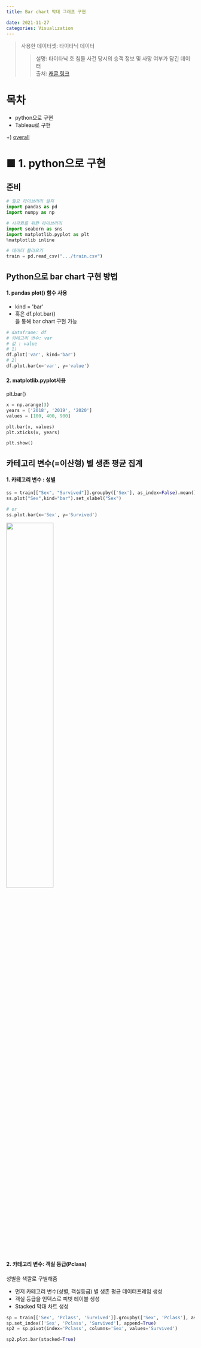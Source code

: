 ```yaml
---
title: Bar chart 막대 그래프 구현

date: 2021-11-27
categories: Visualization
---
```


> 사용한 데이터셋: 타이타닉 데이터
>> 설명: 타이타닉 호 침몰 사건 당시의 승객 정보 및 사망 여부가 담긴 데이터<br>
>> 출처: [캐글 링크](https://www.kaggle.com/c/titanic)

# 목차
- python으로 구현
- Tableau로 구현

+)  [overall](https://tododata101.github.io/visualization/%EB%8D%B0%EC%9D%B4%ED%84%B0%EA%B0%80%EC%8B%9C%ED%99%94Overall/)


# ■ 1. python으로 구현

## 준비

```python
# 필요 라이브러리 설치
import pandas as pd
import numpy as np

# 시각화를 위한 라이브러리
import seaborn as sns
import matplotlib.pyplot as plt
%matplotlib inline

# 데이터 불러오기
train = pd.read_csv(".../train.csv")
```
## Python으로 bar chart 구현 방법

#### 1. pandas plot() 함수 사용
- kind = 'bar' <br>
- 혹은 df.plot.bar() <br>
을 통해 bar chart 구현 가능
``` python
# dataframe: df
# 카테고리 변수: var
# 값 : value
# 1)
df.plot('var', kind='bar')
# 2)
df.plot.bar(x='var', y='value')
```

#### 2. matplotlib.pyplot사용
plt.bar()

```python
x = np.arange(3)
years = ['2018', '2019', '2020']
values = [100, 400, 900]

plt.bar(x, values)
plt.xticks(x, years)

plt.show()
```

## 카테고리 변수(=이산형) 별 생존 평균 집계
#### 1. 카테고리 변수 : 성별

```python
ss = train[["Sex", "Survived"]].groupby(['Sex'], as_index=False).mean().sort_values(by='Survived', ascending=False)
ss.plot("Sex",kind="bar").set_xlabel("Sex")

# or
ss.plot.bar(x='Sex', y='Survived')
```
<img src="https://raw.githubusercontent.com/tododata101/tododata101.github.io/master/_posts/beforepost/barplot_survive.png"  width='50%' height='50%'>

#### 2. 카테고리 변수: 객실 등급(Pclass)
성별을 색깔로 구별해줌<br>
- 먼저 카테고리 변수(성별, 객실등급) 별 생존 평균 데이터프레임 생성
- 객실 등급을 인덱스로 피벗 테이블 생성
- Stacked 막대 차트 생성

```python
sp = train[['Sex', 'Pclass', 'Survived']].groupby(['Sex', 'Pclass'], as_index=False).mean().sort_values(by='Survived', ascending=False)
sp.set_index(['Sex', 'Pclass', 'Survived'], append=True)
sp2 = sp.pivot(index='Pclass', columns='Sex', values='Survived')

sp2.plot.bar(stacked=True)
```


